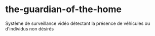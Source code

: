 # the-guardian-of-the-home
Système de surveillance vidéo détectant la présence de véhicules ou d'individus non désirés

